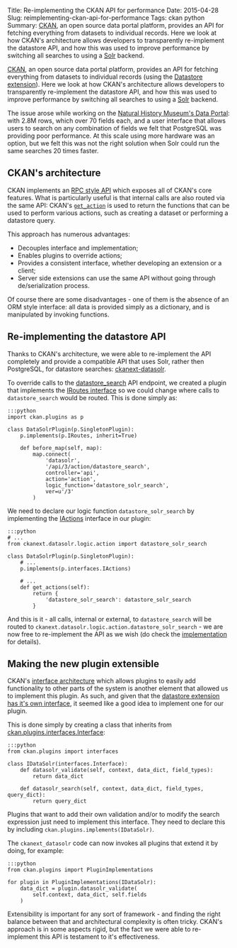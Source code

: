 Title: Re-implementing the CKAN API for performance
Date: 2015-04-28
Slug: reimplementing-ckan-api-for-performance
Tags: ckan python
Summary: [CKAN](http://ckan.org), an open source data portal platform, provides an API for fetching everything from datasets to individual records. Here we look at how CKAN's architecture allows developers to transparently re-implement the datastore API, and how this was used to improve performance by switching all searches to using a [Solr](https://lucene.apache.org/solr/) backend.

[CKAN](http://ckan.org), an open source data portal platform, provides an API for fetching everything from datasets to individual records (using the [Datastore extension](http://docs.ckan.org/en/latest/maintaining/datastore.html)). Here we look at how CKAN's architecture allows developers to transparently re-implement the datastore API, and how this was used to improve performance by switching all searches to using a [Solr](https://lucene.apache.org/solr/) backend.

The issue arose while working on the [Natural History Museum's Data Portal](http://data.nhm.ac.uk): with 2.8M rows, which over 70 fields each, and a user interface that allows users to search on any combination of fields we felt that PostgreSQL was providing poor performance. At this scale using more hardware was an option, but we felt this was not the right solution when Solr could run the same searches 20 times faster.

CKAN's architecture
-------------------

CKAN implements an [RPC style API](http://docs.ckan.org/en/latest/api/index.html) which exposes all of CKAN's core features. What is particularly useful is that internal calls are also routed via the same API: CKAN's [`get_action`](http://docs.ckan.org/en/latest/extensions/plugins-toolkit.html#ckan.plugins.toolkit.get_action) is used to return the functions that can be used to perform various actions, such as creating a dataset or performing a datastore query.

This approach has numerous advantages:

- Decouples interface and implementation;
- Enables plugins to override actions;
- Provides a consistent interface, whether developing an extension or a client;
- Server side extensions can use the same API without going through de/serialization process.

Of course there are some disadvantages - one of them is the absence of an ORM style interface: all data is provided simply as a dictionary, and is manipulated by invoking functions.

Re-implementing the datastore API
---------------------------------

Thanks to CKAN's architecture, we were able to re-implement the API completely and provide a compatible API that uses Solr, rather then PostgreSQL, for datastore searches: [ckanext-datasolr](https://github.com/NaturalHistoryMuseum/ckanext-datasolr).

To override calls to the [datastore_search](http://docs.ckan.org/en/latest/maintaining/datastore.html#ckanext.datastore.logic.action.datastore_search) API endpoint, we created a plugin that implements the [IRoutes interface](http://docs.ckan.org/en/latest/extensions/plugin-interfaces.html#ckan.plugins.interfaces.IRoutes) so we could change where calls to `datastore_search` would be routed. This is done simply as:

    :::python
    import ckan.plugins as p 

    class DataSolrPlugin(p.SingletonPlugin):
        p.implements(p.IRoutes, inherit=True)

        def before_map(self, map): 
            map.connect(
                'datasolr',
                '/api/3/action/datastore_search',
                controller='api',
                action='action',
                logic_function='datastore_solr_search',
                ver=u'/3'
            )

We need to declare our logic function `datastore_solr_search` by implementing the [IActions](http://docs.ckan.org/en/latest/extensions/plugin-interfaces.html#ckan.plugins.interfaces.IActions) interface in our plugin:

    :::python
    # ...
    from ckanext.datasolr.logic.action import datastore_solr_search

    class DataSolrPlugin(p.SingletonPlugin):
        # ...
        p.implements(p.interfaces.IActions)

        # ...
        def get_actions(self):
            return {
                'datastore_solr_search': datastore_solr_search
            }

And this is it - all calls, internal or external, to `datastore_search` will be routed to `ckanext.datasolr.logic.action.datastore_solr_search` - we are now free to re-implement the API as we wish (do check the [implementation](http://github.com/NaturalHistoryMuseum/ckanext-datasolr) for details).

Making the new plugin extensible
--------------------------------

CKAN's [interface architecture](http://docs.ckan.org/en/latest/extensions/plugin-interfaces.html) which allows plugins to easily add functionality to other parts of the system is another element that allowed us to implement this plugin. As such, and given that the [datastore extension has it's own interface](https://github.com/ckan/ckan/blob/master/ckanext/datastore/interfaces.py), it seemed like a good idea to implement one for our plugin.

This is done simply by creating a class that inherits from [ckan.plugins.interfaces.Interface](https://github.com/ckan/ckan/blob/master/ckan/plugins/interfaces.py):

    :::python
    from ckan.plugins import interfaces

    class IDataSolr(interfaces.Interface):
        def datasolr_validate(self, context, data_dict, field_types):
            return data_dict
        
        def datasolr_search(self, context, data_dict, field_types, query_dict):
            return query_dict

Plugins that want to add their own validation and/or to modify the search expression just need to implement this interface. They need to declare this by including `ckan.plugins.implements(IDataSolr)`.

The `ckanext_datasolr` code can now invokes all plugins that extend it by doing, for example:

    :::python
    from ckan.plugins import PluginImplementations

    for plugin in PluginImplementations(IDataSolr):
        data_dict = plugin.datasolr_validate(
            self.context, data_dict, self.fields
        )

Extensibility is important for any sort of framework - and finding the right balance between that and architectural complexity is often tricky. CKAN's approach is in some aspects rigid, but the fact we were able to re-implement this API is testament to it's effectiveness.
